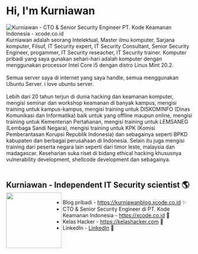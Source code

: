 # Hi, I'm Kurniawan

<img src="https://kelashacker.com/assets/img/training.png" alt="Kurniawan - CTO & Senior Security Engineer PT. Kode Keamanan Indonesia - xcode.co.id">
Kurniawan adalah seorang Intelektual, Master ilmu komputer, Sarjana komputer, Filsuf, IT Security expert, IT Security Consultant, Senior Security Engineer, progammer, IT Security reseacher, IT Security trainer.
Komputer pribadi yang saya gunakan sehari-hari adalah komputer dengan menggunakan processor Intel Core i5 dengan distro Linux Mint 20.2.<br /><br />
Semua server saya di internet yang saya handle, semua menggunakan Ubuntu Server. i love ubuntu server.<br /><br />
Lebih dari 20 tahun terjun di dunia hacking dan keamanan komputer, mengisi seminar dan workshop keamanan di banyak kampus, mengisi training untuk kampus-kampus, mengisi training untuk DISKOMINFO (Dinas Komunikasi dan Informatika) baik untuk yang offline maupun online, mengisi training untuk Kementerian Pertahanan, mengisi training untuk LEMSANEG (Lembaga Sandi Negara), mengisi training untuk KPK (Komisi Pemberantasan Korupsi Republik Indonesia) dan sebagainya seperti BPKD kabupaten dan berbagai perusahaan di Indonesia. Selain itu juga mengisi training dari peserta negara lain seperti dari timor leste, malaysia dan madagascar. Keseharian suka riset di bidang ethical hacking khususnya vulnerability development, shellcode development dan sebagainya.<br /><br />


## Kurniawan - Independent IT Security scientist 🌎 <a href="https://kurniawanblog.xcode.co.id"><img align="left" width="150" height="150" src="https://kurniawan.xcode.co.id/images/profile.jpg?raw=true"></a>
- Blog pribadi  - <a href="https://kurniawanblog.xcode.co.id"> https://kurniawanblog.xcode.co.id</a> ✨
- CTO & Senior Security Engineer di PT. Kode Keamanan Indonesia -  <a href="https://xcode.co.id"> https://xcode.co.id</a> 🔭
- Kelas Hacker - <a href="https://kelashacker.com">https://kelashacker.com</a> 🔭
- LinkedIn  -  <a href="https://www.linkedin.com/in/kurniawan-aja/">LinkedIn</a>  👯 

